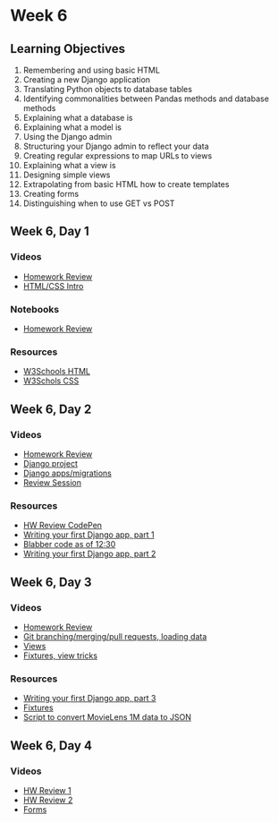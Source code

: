 # Week 6

## Learning Objectives

1. Remembering and using basic HTML
1. Creating a new Django application
1. Translating Python objects to database tables
1. Identifying commonalities between Pandas methods and database methods
1. Explaining what a database is
1. Explaining what a model is
1. Using the Django admin
1. Structuring your Django admin to reflect your data
1. Creating regular expressions to map URLs to views
1. Explaining what a view is
1. Designing simple views
1. Extrapolating from basic HTML how to create templates
1. Creating forms
1. Distinguishing when to use GET vs POST


## Week 6, Day 1
### Videos
* [Homework Review](https://youtu.be/oIJCDsBBeO0)
* [HTML/CSS Intro](https://youtu.be/bwzHAs-0A_U)

### Notebooks
* [Homework Review](w6d1-hw-review.ipynb)

### Resources
* [W3Schools HTML](http://www.w3schools.com/html/default.asp)
* [W3Schols CSS](http://www.w3schools.com/css/default.asp)

## Week 6, Day 2
### Videos
* [Homework Review](https://youtu.be/osg67jhyFxw)
* [Django project](https://youtu.be/kVPn1bkNJ44)
* [Django apps/migrations](https://youtu.be/E0G8ZTeCJ28)
* [Review Session](https://youtu.be/pXJLglsWT5c)

### Resources
* [HW Review CodePen](http://codepen.io/jamesmallen/pen/GpmvXx)
* [Writing your first Django app, part 1](https://docs.djangoproject.com/en/1.8/intro/tutorial01/)
* [Blabber code as of 12:30](https://github.com/tiyd-python-2015-08/blabber/tree/9d699894ce18c81ba1fa28552805b447482327ef)
* [Writing your first Django app, part 2](https://docs.djangoproject.com/en/1.8/intro/tutorial02/)

## Week 6, Day 3
### Videos
* [Homework Review](https://youtu.be/Tfhc0HSxODk)
* [Git branching/merging/pull requests, loading data](https://youtu.be/2LjBf1Ecz5k)
* [Views](https://youtu.be/SW0fGKUgOfk)
* [Fixtures, view tricks](https://youtu.be/tPz1fbf6D4I)

### Resources
* [Writing your first Django app, part 3](https://docs.djangoproject.com/en/1.8/intro/tutorial03/)
* [Fixtures](https://docs.djangoproject.com/en/1.8/howto/initial-data/)
* [Script to convert MovieLens 1M data to JSON](https://github.com/tiyd-python-2015-08/movielens/blob/load-ml-data/moviedb/models.py#L49)

## Week 6, Day 4
### Videos
* [HW Review 1](https://youtu.be/bwkmNAaoECA)
* [HW Review 2](https://youtu.be/osWTDnf8x6E)
* [Forms](https://youtu.be/P5XuYteTYXA)
